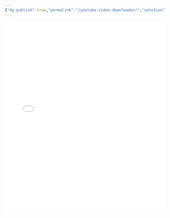 ```yaml
---
{"dg-publish":true,"permalink":"/youtube-video-downloader/","noteIcon":"","created":"2025-04-21T16:45:04.088+02:00","updated":"2025-04-21T17:18:58.626+02:00"}
---
```


<iframe 
  src="/downloader.html" 
  title="YouTube Downloader" 
  width="100%" 
  height="600" 
  style="border:none">
</iframe>
